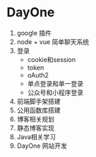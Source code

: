 # DayOne

1. google 插件
2. node + vue 简单聊天系统
3. 登录
   - cookie和session
   - token
   - oAuth2
   - 单点登录和单一登录
   - 公众号和小程序登录
4. 前端脚手架搭建
5. 公用函数库搭建
6. 博客相关规划
7. 静态博客实现
8. Java相关学习
9. DayOne 网站开发
